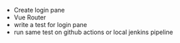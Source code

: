 - Create login pane
- Vue Router
- write a test for login pane
- run same test on github actions or local jenkins pipeline
